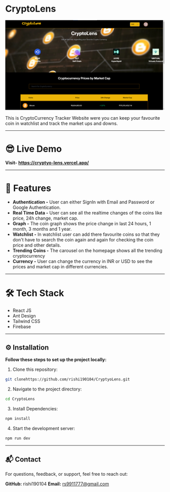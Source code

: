 # CryptoLens

![Image](/src/images/CryptoLens.png)

This is CryptoCurrency Tracker Website were you can keep your favourite coin in watchlist and track the market ups and downs.

---

# 😎 Live Demo

**Visit-** **https://cryptyo-lens.vercel.app/**

---

# 🚀 Features


- **Authentication -** User can either SignIn with Email and Password or Google Authentication.
- **Real Time Data -** User can see all the realtime changes of the coins like price, 24h change, market cap.
- **Graph -** The coin graph shows the price change in last 24 hours, 1 month, 3 months and 1 year.
- **Watchlist -** In watchlist user can add there favourite coins so that they don't have to search the coin again and again for checking the coin price and other details.
- **Trending Coins -** The carousel on the homepage shows all the trending cryptocurrency
- **Currency -** User can change the currency in INR or USD to see the prices and market cap in different currencies. 

---

# 🛠️ Tech Stack

- React JS
- Ant Design
- Tailwind CSS
- Firebase

---

## ⚙️ Installation 

**Follow these steps to set up the project locally:**

1. Clone this repository:
```bash
git clonehttps://github.com/rishi190104/CryptyoLens.git
```

2. Navigate to the project directory:
```bash
cd CryptoLens
```

3. Install Dependencies:
```bash
npm install
```
4. Start the development server:
```bash
npm run dev
```

---

## 📬 Contact
For questions, feedback, or support, feel free to reach out:

**GitHub:** rishi190104
**Email:** rs9911777@gmail.com

